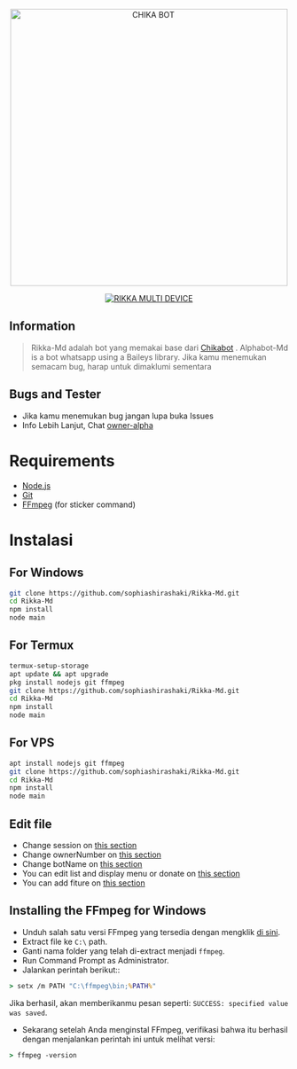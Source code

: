 <p align="center">
<img src="https://encrypted-tbn0.gstatic.com/images?q=tbn:ANd9GcStH_A0WKtnRtD_Bla6B71LjtP-GtYOkacYsg&usqp=CAU" alt="CHIKA BOT" width="500"/>


</p>
<p align="center">
<a href="#"><img title="RIKKA MULTI DEVICE" src="https://img.shields.io/badge/RIKKA MULTI DEVICE-green?colorA=%23ff0000&colorB=%23017e40&style=for-the-badge"></a>

## Information
> Rikka-Md adalah bot yang memakai base dari [Chikabot](https://github.com/rashidsiregar28/chikabot/blob/main/README.md) . Alphabot-Md is a bot whatsapp using a Baileys library.
> Jika kamu menemukan semacam bug, harap untuk dimaklumi sementara

## Bugs and Tester
* Jika kamu menemukan bug jangan lupa buka Issues
* Info Lebih Lanjut, Chat [owner-alpha](https://wa.me/62887435047326)

# Requirements
* [Node.js](https://nodejs.org/en/)
* [Git](https://git-scm.com/downloads)
* [FFmpeg](https://github.com/BtbN/FFmpeg-Builds/releases/download/autobuild-2020-12-08-13-03/ffmpeg-n4.3.1-26-gca55240b8c-win64-gpl-4.3.zip) (for sticker command)

# Instalasi
## For Windows
```bash
git clone https://github.com/sophiashirashaki/Rikka-Md.git
cd Rikka-Md
npm install
node main
```
## For Termux
```bash
termux-setup-storage
apt update && apt upgrade
pkg install nodejs git ffmpeg
git clone https://github.com/sophiashirashaki/Rikka-Md.git
cd Rikka-Md
npm install
node main
```

## For VPS
```bash
apt install nodejs git ffmpeg
git clone https://github.com/sophiashirashaki/Rikka-Md.git
cd Rikka-Md
npm install
node main
```

## Edit file
- Change session on [this section](https://github.com/sophiashirashaki/Rikka-Md/blob/v2/session.json#L1)
- Change ownerNumber on [this section](https://github.com/sophiashirashaki/Rikka-Md/blob/v2/setting.json#L7)
- Change botName on [this section](https://github.com/sophiashirashaki/Rikka-Md/blob/v2/setting.json#L2)
- You can edit list and display menu or donate on [this section](https://github.com/sophiashirashaki/Rikka-Md/blob/v2/language/indonesia.js#L83)
- You can add fiture on [this section](https://github.com/zeeoneofc/Rikka-Md/blob/v2/index.js)


## Installing the FFmpeg for Windows
* Unduh salah satu versi FFmpeg yang tersedia dengan mengklik [di sini](https://www.gyan.dev/ffmpeg/builds/).
* Extract file ke `C:\` path.
* Ganti nama folder yang telah di-extract menjadi `ffmpeg`.
* Run Command Prompt as Administrator.
* Jalankan perintah berikut::
```cmd
> setx /m PATH "C:\ffmpeg\bin;%PATH%"
```
Jika berhasil, akan memberikanmu pesan seperti: `SUCCESS: specified value was saved`.
* Sekarang setelah Anda menginstal FFmpeg, verifikasi bahwa itu berhasil dengan menjalankan perintah ini untuk melihat versi:
```cmd
> ffmpeg -version
```


